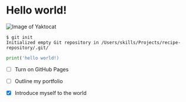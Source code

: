# Hello world!
![Image of Yaktocat](https://octodex.github.com/images/yaktocat.png)

```
$ git init
Initialized empty Git repository in /Users/skills/Projects/recipe-repository/.git/
```

```py
print('hello world!)
```

- [ ] Turn on GitHub Pages
- [ ] Outline my portfolio
- [X] Introduce myself to the world

